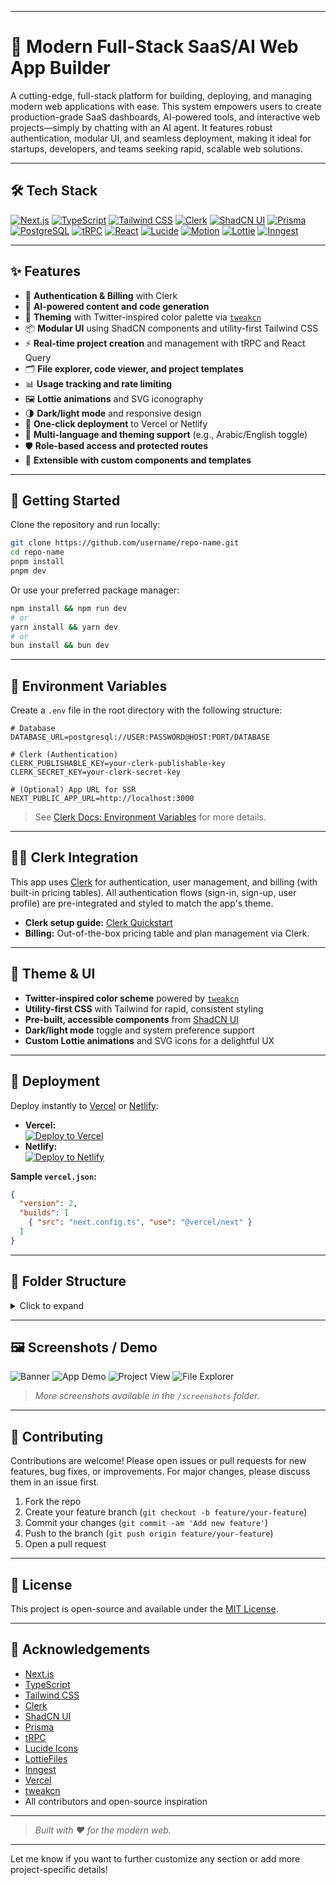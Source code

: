 
---

# 🚀 Modern Full-Stack SaaS/AI Web App Builder

A cutting-edge, full-stack platform for building, deploying, and managing modern web applications with ease. This system empowers users to create production-grade SaaS dashboards, AI-powered tools, and interactive web projects—simply by chatting with an AI agent. It features robust authentication, modular UI, and seamless deployment, making it ideal for startups, developers, and teams seeking rapid, scalable web solutions.

---

## 🛠️ Tech Stack

<p align="left">
  <a href="https://nextjs.org/" target="_blank"><img src="https://img.shields.io/badge/Next.js-000?logo=nextdotjs&logoColor=white" alt="Next.js" /></a>
  <a href="https://www.typescriptlang.org/" target="_blank"><img src="https://img.shields.io/badge/TypeScript-3178c6?logo=typescript&logoColor=white" alt="TypeScript" /></a>
  <a href="https://tailwindcss.com/" target="_blank"><img src="https://img.shields.io/badge/Tailwind_CSS-38bdf8?logo=tailwindcss&logoColor=white" alt="Tailwind CSS" /></a>
  <a href="https://clerk.com/" target="_blank"><img src="https://img.shields.io/badge/Clerk-3b49df?logo=clerk&logoColor=white" alt="Clerk" /></a>
  <a href="https://ui.shadcn.com/" target="_blank"><img src="https://img.shields.io/badge/ShadCN_UI-111827?logo=react&logoColor=white" alt="ShadCN UI" /></a>
  <a href="https://www.prisma.io/" target="_blank"><img src="https://img.shields.io/badge/Prisma-2d3748?logo=prisma&logoColor=white" alt="Prisma" /></a>
  <a href="https://www.postgresql.org/" target="_blank"><img src="https://img.shields.io/badge/PostgreSQL-4169e1?logo=postgresql&logoColor=white" alt="PostgreSQL" /></a>
  <a href="https://trpc.io/" target="_blank"><img src="https://img.shields.io/badge/tRPC-2596be?logo=trpc&logoColor=white" alt="tRPC" /></a>
  <a href="https://react.dev/" target="_blank"><img src="https://img.shields.io/badge/React-20232a?logo=react&logoColor=61dafb" alt="React" /></a>
  <a href="https://lucide.dev/" target="_blank"><img src="https://img.shields.io/badge/Lucide-000?logo=lucide&logoColor=white" alt="Lucide" /></a>
  <a href="https://motion.dev/" target="_blank"><img src="https://img.shields.io/badge/Motion-000?logo=motion&logoColor=white" alt="Motion" /></a>
  <a href="https://lottiefiles.com/" target="_blank"><img src="https://img.shields.io/badge/Lottie-00bfff?logo=lottiefiles&logoColor=white" alt="Lottie" /></a>
  <a href="https://inngest.com/" target="_blank"><img src="https://img.shields.io/badge/Inngest-000?logo=inngest&logoColor=white" alt="Inngest" /></a>
</p>

---

## ✨ Features

- 🔐 **Authentication & Billing** with Clerk
- 🧠 **AI-powered content and code generation**
- 🎨 **Theming** with Twitter-inspired color palette via [`tweakcn`](https://github.com/steven-tey/tweakcn)
- 📦 **Modular UI** using ShadCN components and utility-first Tailwind CSS
- ⚡ **Real-time project creation** and management with tRPC and React Query
- 🗂️ **File explorer, code viewer, and project templates**
- 📊 **Usage tracking and rate limiting**
- 🖼️ **Lottie animations** and SVG iconography
- 🌗 **Dark/light mode** and responsive design
- 🚀 **One-click deployment** to Vercel or Netlify
- 📝 **Multi-language and theming support** (e.g., Arabic/English toggle)
- 🛡️ **Role-based access and protected routes**
- 🧩 **Extensible with custom components and templates**

---

## 🚦 Getting Started

Clone the repository and run locally:

```bash
git clone https://github.com/username/repo-name.git
cd repo-name
pnpm install
pnpm dev
```

Or use your preferred package manager:

```bash
npm install && npm run dev
# or
yarn install && yarn dev
# or
bun install && bun dev
```

---

## 🔑 Environment Variables

Create a `.env` file in the root directory with the following structure:

```env
# Database
DATABASE_URL=postgresql://USER:PASSWORD@HOST:PORT/DATABASE

# Clerk (Authentication)
CLERK_PUBLISHABLE_KEY=your-clerk-publishable-key
CLERK_SECRET_KEY=your-clerk-secret-key

# (Optional) App URL for SSR
NEXT_PUBLIC_APP_URL=http://localhost:3000
```

> See [Clerk Docs: Environment Variables](https://clerk.com/docs/reference/environment-variables) for more details.

---

## 🧑‍💻 Clerk Integration

This app uses [Clerk](https://clerk.com/) for authentication, user management, and billing (with built-in pricing tables). All authentication flows (sign-in, sign-up, user profile) are pre-integrated and styled to match the app's theme.

- **Clerk setup guide:** [Clerk Quickstart](https://clerk.com/docs/quickstarts)
- **Billing:** Out-of-the-box pricing table and plan management via Clerk.

---

## 🎨 Theme & UI

- **Twitter-inspired color scheme** powered by [`tweakcn`](https://github.com/steven-tey/tweakcn)
- **Utility-first CSS** with Tailwind for rapid, consistent styling
- **Pre-built, accessible components** from [ShadCN UI](https://ui.shadcn.com/)
- **Dark/light mode** toggle and system preference support
- **Custom Lottie animations** and SVG icons for a delightful UX

---

## 🚀 Deployment

Deploy instantly to [Vercel](https://vercel.com) or [Netlify](https://netlify.com):

- **Vercel:**  
  [![Deploy to Vercel](https://vercel.com/button)](https://vercel.com/import/project)
- **Netlify:**  
  [![Deploy to Netlify](https://www.netlify.com/img/deploy/button.svg)](https://app.netlify.com/start/deploy?repository=https://github.com/username/repo-name)

**Sample `vercel.json`:**

```json
{
  "version": 2,
  "builds": [
    { "src": "next.config.ts", "use": "@vercel/next" }
  ]
}
```

---

## 📁 Folder Structure

<details>
<summary>Click to expand</summary>

```text
<code_block_to_apply_changes_from>
```
</details>

---

## 🖼️ Screenshots / Demo

![Banner](./screenshots/banner.png)
![App Demo](./screenshots/codey%20(1).png)
![Project View](./screenshots/codey%20(2).png)
![File Explorer](./screenshots/codey%20(3).png)

> _More screenshots available in the `/screenshots` folder._

---

## 🤝 Contributing

Contributions are welcome! Please open issues or pull requests for new features, bug fixes, or improvements. For major changes, please discuss them in an issue first.

1. Fork the repo
2. Create your feature branch (`git checkout -b feature/your-feature`)
3. Commit your changes (`git commit -am 'Add new feature'`)
4. Push to the branch (`git push origin feature/your-feature`)
5. Open a pull request

---

## 📄 License

This project is open-source and available under the [MIT License](./LICENSE.md).

---

## 🙏 Acknowledgements

- [Next.js](https://nextjs.org/)
- [TypeScript](https://www.typescriptlang.org/)
- [Tailwind CSS](https://tailwindcss.com/)
- [Clerk](https://clerk.com/)
- [ShadCN UI](https://ui.shadcn.com/)
- [Prisma](https://www.prisma.io/)
- [tRPC](https://trpc.io/)
- [Lucide Icons](https://lucide.dev/)
- [LottieFiles](https://lottiefiles.com/)
- [Inngest](https://inngest.com/)
- [Vercel](https://vercel.com/)
- [tweakcn](https://github.com/steven-tey/tweakcn)
- All contributors and open-source inspiration

---

> _Built with ❤️ for the modern web._

---

Let me know if you want to further customize any section or add more project-specific details!

